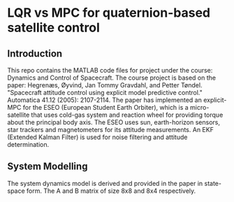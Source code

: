 # LQR vs MPC for quaternion-based satellite control
## Introduction
This repo contains the MATLAB code files for project under the course: Dynamics and Control of Spacecraft.
The course project is based on the paper: Hegrenæs, Øyvind, Jan Tommy Gravdahl, and Petter Tøndel. "Spacecraft attitude control using explicit model predictive control." Automatica 41.12 (2005): 2107-2114.
The paper has implemented an explicit-MPC for the ESEO (European Student Earth Orbiter), which is a micro-satellite that uses cold-gas system and reaction wheel for providing torque about the principal body axis. The ESEO uses sun, earth-horizon sensors, star trackers and magnetometers for its attitude measurements. An EKF (Extended Kalman Filter)
is used for noise filtering and attitude determination.

## System Modelling
The system dynamics model is derived and provided in the paper in state-space form. The A and B matrix of size 8x8 and 8x4 respectively.
